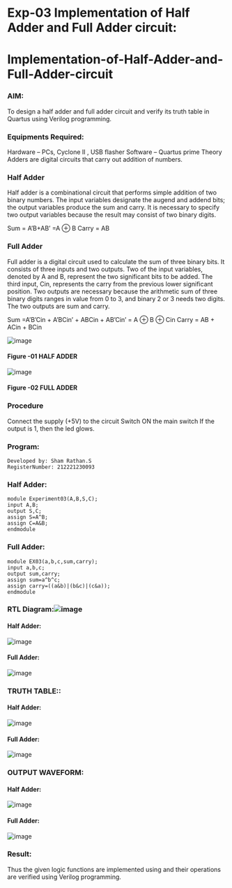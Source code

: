 # Exp-03 Implementation of Half Adder and Full Adder circuit:

# Implementation-of-Half-Adder-and-Full-Adder-circuit
### AIM:
To design a half adder and full adder circuit and verify its truth table in Quartus using Verilog programming.

### Equipments Required:
Hardware – PCs, Cyclone II , USB flasher
Software – Quartus prime
Theory
Adders are digital circuits that carry out addition of numbers.

### Half Adder
Half adder is a combinational circuit that performs simple addition of two binary numbers. The input variables designate the augend and addend bits; the output variables produce the sum and carry. It is necessary to specify two output variables because the result may consist of two binary digits.

Sum = A’B+AB’ =A ⊕ B Carry = AB

### Full Adder
Full adder is a digital circuit used to calculate the sum of three binary bits. It consists of three inputs and two outputs. Two of the input variables, denoted by A and B, represent the two significant bits to be added. The third input, Cin, represents the carry from the previous lower significant position. Two outputs are necessary because the arithmetic sum of three binary digits ranges in value from 0 to 3, and binary 2 or 3 needs two digits. The two outputs are sum and carry.

Sum =A’B’Cin + A’BCin’ + ABCin + AB’Cin’ = A ⊕ B ⊕ Cin Carry = AB + ACin + BCin

 ![image](https://user-images.githubusercontent.com/36288975/163552156-a13e5a56-c638-4110-97d9-8896907c8d25.png)

#### Figure -01 HALF ADDER 


![image](https://user-images.githubusercontent.com/36288975/163552057-b3547877-6d07-45b4-b7e0-bcfebfad9e1d.png)

#### Figure -02 FULL ADDER 

### Procedure

Connect the supply (+5V) to the circuit
Switch ON the main switch
If the output is 1, then the led glows.
### Program:
```
Developed by: Sham Rathan.S
RegisterNumber: 212221230093  
```
### Half Adder:
```
module Experiment03(A,B,S,C);
input A,B;
output S,C;
assign S=A^B;
assign C=A&B;
endmodule
```
### Full Adder:
```
module EX03(a,b,c,sum,carry);
input a,b,c;
output sum,carry;
assign sum=a^b^c;
assign carry=((a&b)|(b&c)|(c&a));
endmodule
```
### RTL Diagram:![image](https://github.com/ShamRathan/Exp-02-Implementation-of-Half-Adder-and-Full-Adder-circuit/assets/93587823/136c8a48-ba47-44fa-83f2-10e45f9cb4d2)

#### Half Adder:
![image](https://github.com/ShamRathan/Exp-02-Implementation-of-Half-Adder-and-Full-Adder-circuit/assets/93587823/7a37f1bf-762f-4aa5-b808-760ddfe1e266)
#### Full Adder:
![image](https://github.com/ShamRathan/Exp-02-Implementation-of-Half-Adder-and-Full-Adder-circuit/assets/93587823/2a21db5d-2ddb-4a98-ad62-cfb2df769c85)

### TRUTH TABLE::
#### Half Adder:
![image](https://github.com/ShamRathan/Exp-02-Implementation-of-Half-Adder-and-Full-Adder-circuit/assets/93587823/75c45f39-d6f2-4e0c-9cec-4393047efb9f)
#### Full Adder:
![image](https://github.com/ShamRathan/Exp-02-Implementation-of-Half-Adder-and-Full-Adder-circuit/assets/93587823/455cb998-8ada-4abb-9aac-52ad695591c0)

### OUTPUT WAVEFORM:
#### Half Adder:
![image](https://github.com/ShamRathan/Exp-02-Implementation-of-Half-Adder-and-Full-Adder-circuit/assets/93587823/5cb59096-d0ef-43c8-be9a-5fa5a1c1864e)
#### Full Adder:

![image](https://github.com/ShamRathan/Exp-02-Implementation-of-Half-Adder-and-Full-Adder-circuit/assets/93587823/0bf258bd-2184-4f6a-a8c5-271478b7371a)



### Result:
Thus the given logic functions are implemented using and their operations are verified using Verilog programming.
